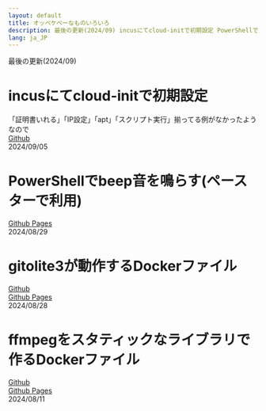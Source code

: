 ```yaml
---
layout: default
title: オッペケペーなものいろいろ
description: 最後の更新(2024/09) incusにてcloud-initで初期設定 PowerShellでbeep音を鳴らす(ペースターで利用), gitolite3が動作するDockerファイル
lang: ja_JP
---
```


 
最後の更新(2024/09)  
# incusにてcloud-initで初期設定  
「証明書いれる」「IP設定」「apt」「スクリプト実行」揃ってる例がなかったようなので  
[Github](https://github.com/oxxpeh/pub/tree/main/incus)   
2024/09/05
# PowerShellでbeep音を鳴らす(ペースターで利用)
[Github Pages](https://oxxpeh.github.io/2024/ps-beep.html)  
2024/08/29  
  
# gitolite3が動作するDockerファイル
[Github](https://github.com/oxxpeh/docker-gitolite3)   
[Github Pages](https://oxxpeh.github.io/docker-gitolite3/)  
2024/08/28
  
# ffmpegをスタティックなライブラリで作るDockerファイル
[Github](https://github.com/oxxpeh/pub/tree/main/ffmpeg-static)   
[Github Pages](https://oxxpeh.github.io/pub/ffmpeg-static.html)  
2024/08/11


